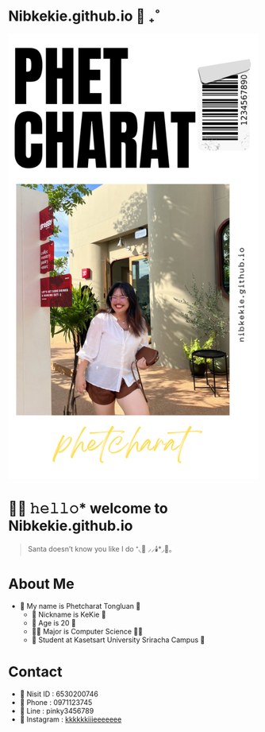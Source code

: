# Nibkekie.github.io 🦌 ₊˚
![kie.png](./img/img1)

# 🧤👀 𝚑𝚎𝚕𝚕𝚘* welcome to Nibkekie.github.io

> Santa doesn’t know you like I do ⁺◟🎁  ⸝⸝🕯️*◞🍝。

# About Me
- 🎀 My name is Phetcharat Tongluan 🎀
  - 🎀 Nickname is KeKie 🎀
  - 🎄 Age is 20 🎄
  - 🎅🏻 Major is Computer Science 🎅🏻
  - 🚡 Student at Kasetsart University Sriracha Campus 🚡

# Contact
- 📒 Nisit ID : 6530200746
- 📒 Phone : 0971123745
- 📒 Line : pinky3456789
- 📒 Instagram : [kkkkkkiiieeeeeee](https://www.instagram.com/kkkkkkiiieeeeeee/)
 


